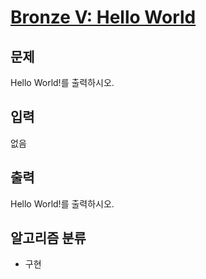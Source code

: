 # [Bronze V: Hello World](https://www.acmicpc.net/problem/2557)

## 문제
Hello World!를 출력하시오.

## 입력
없음

## 출력
Hello World!를 출력하시오.

## 알고리즘 분류
- 구현
